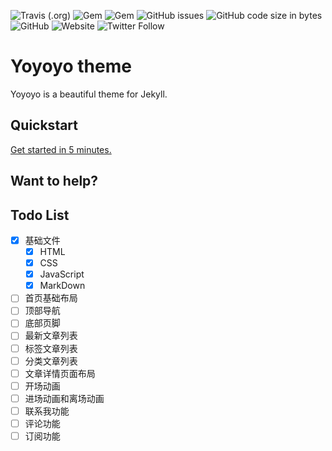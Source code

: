 ![Travis (.org)](https://img.shields.io/travis/hertzZhang/yoyoyo.svg)
![Gem](https://img.shields.io/gem/v/yoyoyo.svg)
![Gem](https://img.shields.io/gem/dt/yoyoyo.svg?color=%23e9573f&label=Gem%E4%B8%8B%E8%BD%BD%E6%80%BB%E6%AC%A1%E6%95%B0)
![GitHub issues](https://img.shields.io/github/issues/hertzZhang/yoyoyo.svg)
![GitHub code size in bytes](https://img.shields.io/github/languages/code-size/hertzZhang/yoyoyo.svg)
![GitHub](https://img.shields.io/github/license/hertzZhang/yoyoyo.svg)
![Website](https://img.shields.io/website-up-down-green-red/https/zhanghe.org/yoyoyo/.svg)
![Twitter Follow](https://img.shields.io/twitter/follow/hertzZhang.svg?style=social)

# Yoyoyo theme

Yoyoyo is a beautiful theme for Jekyll.

## Quickstart

[Get started in 5 minutes.](https://github.com/hertzZhang/yoyoyo/wiki/Quickstart)

## Want to help?



## Todo List

- [x] 基础文件
  - [x] HTML
  - [x] CSS
  - [x] JavaScript
  - [x] MarkDown
- [ ] 首页基础布局
- [ ] 顶部导航
- [ ] 底部页脚
- [ ] 最新文章列表
- [ ] 标签文章列表
- [ ] 分类文章列表
- [ ] 文章详情页面布局
- [ ] 开场动画
- [ ] 进场动画和离场动画
- [ ] 联系我功能
- [ ] 评论功能
- [ ] 订阅功能
